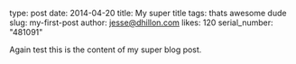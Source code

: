 type: post
date: 2014-04-20
title: My super title
tags: thats
      awesome
      dude
slug: my-first-post
author: jesse@dhillon.com
likes: 120
serial_number: "481091"

Again test this is the content of my super blog post.
